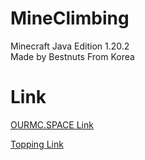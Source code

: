# MineClimbing
Minecraft Java Edition 1.20.2   
Made by Bestnuts From Korea

# Link
[OURMC.SPACE Link](https://cafe.naver.com/minecraftgame/1902009)

[Topping Link](https://topping.place/products/215)
